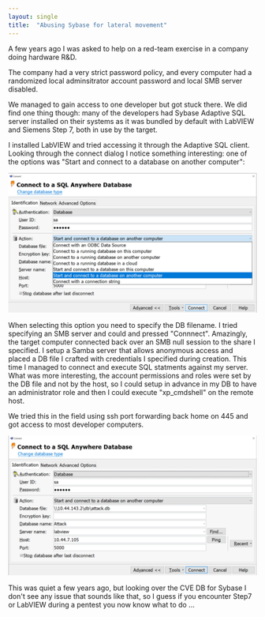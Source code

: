 ```yaml
---
layout: single
title:  "Abusing Sybase for lateral movement"
---
```


A few years ago I was asked to help on a red-team exercise in a company doing hardware R&D.

The company had a very strict password policy, and every computer had a randomized local adminsitrator account password and local SMB server disabled.

We managed to gain access to one developer but got stuck there. We did find one thing though: many of the developers had Sybase Adaptive SQL server installed on their systems as it was bundled by default with LabVIEW and Siemens Step 7, both in use by the target.

I installed LabVIEW and tried accessing it through the Adaptive SQL client. Looking through the connect dialog I notice something interesting: one of the options was \"Start and connect to a database on another computer\":

![Sybase connect dialog](/images/sybase2.png)

When selecting this option you need to specify the DB filename. I tried specifying an SMB server and could and pressed \"Connnect\". Amazingly, the target computer connected back over an SMB null session to the share I specified. I setup a Samba server that allows anonymous access and placed a DB file I crafted with credentials I specified during creation. This time I managed to connect and execute SQL statments against my server. What was more interesting, the account permissions and roles were set by the DB file and not by the host, so I could setup in advance in my DB to have an administrator role and then I could execute \"xp_cmdshell\" on the remote host. 

We tried this in the field using ssh port forwarding back home on 445 and got access to most developer computers.

![Sybase login dialog](/images/sybase.png)

This was quiet a few years ago, but looking over the CVE DB for Sybase I don\'t see any issue that sounds like that, so I guess if you encounter Step7 or LabVIEW during a pentest you now know what to do ...

